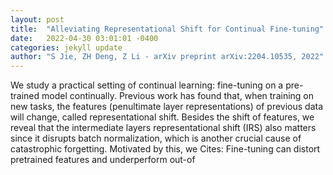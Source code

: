 ```yaml
---
layout: post
title:  "Alleviating Representational Shift for Continual Fine-tuning"
date:   2022-04-30 03:01:01 -0400
categories: jekyll update
author: "S Jie, ZH Deng, Z Li - arXiv preprint arXiv:2204.10535, 2022"
---
```

We study a practical setting of continual learning: fine-tuning on a pre-trained model continually. Previous work has found that, when training on new tasks, the features (penultimate layer representations) of previous data will change, called representational shift. Besides the shift of features, we reveal that the intermediate layers  representational shift (IRS) also matters since it disrupts batch normalization, which is another crucial cause of catastrophic forgetting. Motivated by this, we Cites: Fine-tuning can distort pretrained features and underperform out-of